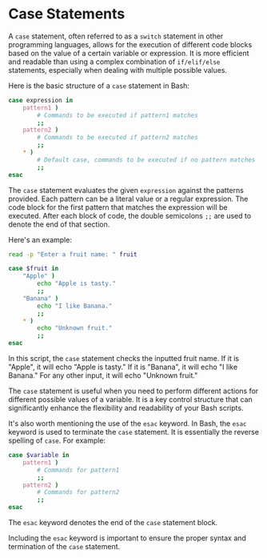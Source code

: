 # Case Statements

A `case` statement, often referred to as a `switch` statement in other programming languages, allows for the execution of different code blocks based on the value of a certain variable or expression. It is more efficient and readable than using a complex combination of `if/elif/else` statements, especially when dealing with multiple possible values.

Here is the basic structure of a `case` statement in Bash:

```bash
case expression in
    pattern1 )
        # Commands to be executed if pattern1 matches
        ;;
    pattern2 )
        # Commands to be executed if pattern2 matches
        ;;
    * )
        # Default case, commands to be executed if no pattern matches
        ;;
esac
```

The `case` statement evaluates the given `expression` against the patterns provided. Each pattern can be a literal value or a regular expression. The code block for the first pattern that matches the expression will be executed. After each block of code, the double semicolons `;;` are used to denote the end of that section.

Here's an example:

```bash
read -p "Enter a fruit name: " fruit

case $fruit in
    "Apple" )
        echo "Apple is tasty."
        ;;
    "Banana" )
        echo "I like Banana."
        ;;
    * )
        echo "Unknown fruit."
        ;;
esac
```

In this script, the `case` statement checks the inputted fruit name. If it is "Apple", it will echo "Apple is tasty." If it is "Banana", it will echo "I like Banana." For any other input, it will echo "Unknown fruit."

The `case` statement is useful when you need to perform different actions for different possible values of a variable. It is a key control structure that can significantly enhance the flexibility and readability of your Bash scripts.

It's also worth mentioning the use of the `esac` keyword. In Bash, the `esac` keyword is used to terminate the `case` statement. It is essentially the reverse spelling of `case`. For example:

```bash
case $variable in
    pattern1 )
        # Commands for pattern1
        ;;
    pattern2 )
        # Commands for pattern2
        ;;
esac
```

The `esac` keyword denotes the end of the `case` statement block.

Including the `esac` keyword is important to ensure the proper syntax and termination of the `case` statement.